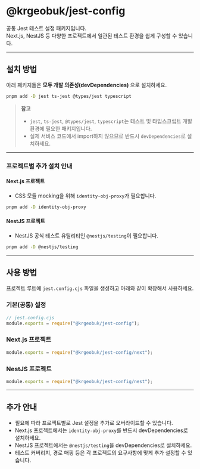 # @krgeobuk/jest-config

공통 Jest 테스트 설정 패키지입니다.  
Next.js, NestJS 등 다양한 프로젝트에서 일관된 테스트 환경을 쉽게 구성할 수 있습니다.

---

## 설치 방법

아래 패키지들은 **모두 개발 의존성(devDependencies)** 으로 설치하세요.

```sh
pnpm add -D jest ts-jest @types/jest typescript
```

> **참고**
> - `jest`, `ts-jest`, `@types/jest`, `typescript`는 테스트 및 타입스크립트 개발 환경에 필요한 패키지입니다.
> - 실제 서비스 코드에서 import하지 않으므로 반드시 `devDependencies`로 설치하세요.

---

### 프로젝트별 추가 설치 안내

#### Next.js 프로젝트

- CSS 모듈 mocking을 위해 `identity-obj-proxy`가 필요합니다.

```sh
pnpm add -D identity-obj-proxy
```

#### NestJS 프로젝트

- NestJS 공식 테스트 유틸리티인 `@nestjs/testing`이 필요합니다.

```sh
pnpm add -D @nestjs/testing
```

---

## 사용 방법

프로젝트 루트에 `jest.config.cjs` 파일을 생성하고 아래와 같이 확장해서 사용하세요.

### 기본(공통) 설정

```js
// jest.config.cjs
module.exports = require("@krgeobuk/jest-config");
```

### Next.js 프로젝트

```js
module.exports = require("@krgeobuk/jest-config/next");
```

### NestJS 프로젝트

```js
module.exports = require("@krgeobuk/jest-config/nest");
```

---

## 추가 안내

- 필요에 따라 프로젝트별로 Jest 설정을 추가로 오버라이드할 수 있습니다.
- Next.js 프로젝트에서는 `identity-obj-proxy`를 반드시 devDependencies로 설치하세요.
- NestJS 프로젝트에서는 `@nestjs/testing`을 devDependencies로 설치하세요.
- 테스트 커버리지, 경로 매핑 등은 각 프로젝트의 요구사항에 맞게 추가 설정할 수 있습니다.
